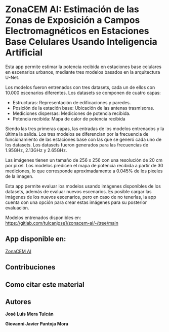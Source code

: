 # ZonaCEM AI: Estimación de las Zonas de Exposición a Campos Electromagnéticos en Estaciones Base Celulares Usando Inteligencia Artificial

Esta app permite estimar la potencia recibida en estaciones base celulares en escenarios urbanos, mediante tres modelos basados en la arquitectura U-Net.

Los modelos fueron entrenados con tres datasets, cada un de ellos con 10.000 escenarios diferentes.
Los datasets se componen de cuatro capas:

- Estructuras: Representación de edificaciones y paredes.
- Posición de la estación base: Ubicación de las antenas trasmisoras.
- Mediciones dispersas: Mediciones de potencia recibida.
- Potencia recibida: Mapa de calor de potencia recibida

Siendo las tres primeras capas, las entradas de los modelos entrenados y la última la salida.
Los tres modelos se diferencian por la frecuencia de funcionamiento de las estaciones base con las que 
se generó cada uno de los datasets. Los datasets fueron generados para las frecuencias de 1.95GHz, 2.13GHz y 2.65GHz.

Las imágenes tienen un tamaño de 256 x 256 con una resolución de 20 cm por pixel.
Los modelos predicen el mapa de potencia recibida a partir de 30 mediciones, lo que corresponde aproximadamente a 0.045% de los pixeles de la imagen.

Esta app permite evaluar los modelos usando imágenes disponibles de los datasets, además de evaluar nuevos escenarios.
Es posible cargar las imágenes de los nuevos escenarios, pero en caso de no tenerlas, la app cuenta con una opción para crear estas imágenes para su posterior
evaluación.

Modelos entrenados disponibles en: https://gitlab.com/tulcanjose1/zonacem-ai/-/tree/main

## App disponible en:

[ZonaCEM AI](https://zonacem-ai.streamlit.app/) 

## Contribuciones


## Como citar este material


## Autores
**José Luis Mera Tulcán**

**Giovanni Javier Pantoja Mora**



